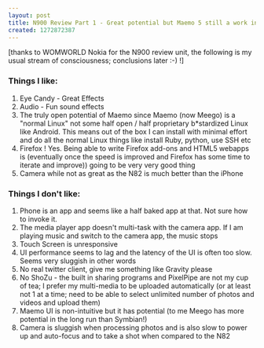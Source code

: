 ```yaml
---
layout: post
title: N900 Review Part 1 - Great potential but Maemo 5 still a work in progress
created: 1272872387
---
```

<p>[thanks to WOMWORLD Nokia for the N900 review unit, the following is my usual stream of consciousness; conclusions later :-) !]</p><h3>Things I like:</h3><ol> <li>Eye Candy - Great Effects </li> <li>Audio - Fun sound effects </li> <li>The truly open potential of Maemo since Maemo (now Meego) is a "normal Linux" not some half open / half proprietary b*stardized Linux like Android. This means out of the box I can install with minimal effort and do all the normal Linux things like install Ruby, python, use SSH etc</li> <li>Firefox ! Yes. Being able to write Firefox add-ons and HTML5 webapps is (eventually once the speed is improved and Firefox has some time to iterate and improve)) going to be very very good thing</li> <li>Camera while not as great as the N82 is much better than the iPhone </li> </ol> <h3>Things I don't like:</h3><ol> <li> Phone is an app and seems like a half baked app at that. Not sure how to invoke it. </li> <li>The media player app doesn't multi-task with the camera app. If I am playing music and switch to the camera app, the music stops</li> <li>Touch Screen is unresponsive </li> <li>UI performance seems to lag and the latency of the UI is often too slow. Seems very sluggish in other words</li> <li>No real twitter client, give me something like Gravity please </li> <li>No ShoZu - the built in sharing programs and PixelPipe are not my cup of tea; I prefer my multi-media to be uploaded automatically (or at least not 1 at a time; need to be able to select unlimited number of photos and videos and upload them)</li> <li>Maemo UI is non-intuitive but it has potential (to me Meego has more potential in the long run than Symbian!)</li> <li>Camera is sluggish when processing photos and is also slow to power up and auto-focus and to take a shot when compared to the N82</li> </ol>
